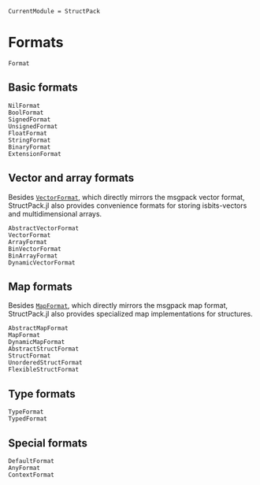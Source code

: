 
```@meta
CurrentModule = StructPack
```

# Formats

```@docs
Format
```

## Basic formats

```@docs
NilFormat
BoolFormat
SignedFormat
UnsignedFormat
FloatFormat
StringFormat
BinaryFormat
ExtensionFormat
```

## Vector and array formats

Besides [`VectorFormat`](@ref), which directly mirrors the msgpack vector format, StructPack.jl also provides convenience formats for storing isbits-vectors and multidimensional arrays.

```@docs
AbstractVectorFormat
VectorFormat
ArrayFormat
BinVectorFormat
BinArrayFormat
DynamicVectorFormat
```

## Map formats

Besides [`MapFormat`](@ref), which directly mirrors the msgpack map format, StructPack.jl also provides specialized map implementations for structures.

```@docs
AbstractMapFormat
MapFormat
DynamicMapFormat
AbstractStructFormat
StructFormat
UnorderedStructFormat
FlexibleStructFormat
```

## Type formats

```@docs
TypeFormat
TypedFormat
```

## Special formats

```@docs
DefaultFormat
AnyFormat
ContextFormat
```
